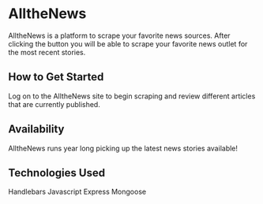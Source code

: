 # AlltheNews

AlltheNews is a platform to scrape your favorite news sources.  After clicking the button you will be able to scrape your favorite news outlet for the most recent stories.

## How to Get Started
Log on to the AlltheNews site to begin scraping and review different articles that are currently published.

## Availability
AlltheNews runs year long picking up the latest news stories available!

## Technologies Used
Handlebars
Javascript
Express
Mongoose

